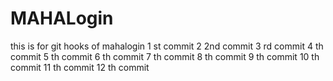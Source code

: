 # MAHALogin
this is for git hooks  of mahalogin
1 st commit
2 2nd commit
3 rd commit
4 th commit
5 th commit
6 th commit
7 th commit
8 th commit
9 th commit
10 th commit
11 th commit
12 th commit
